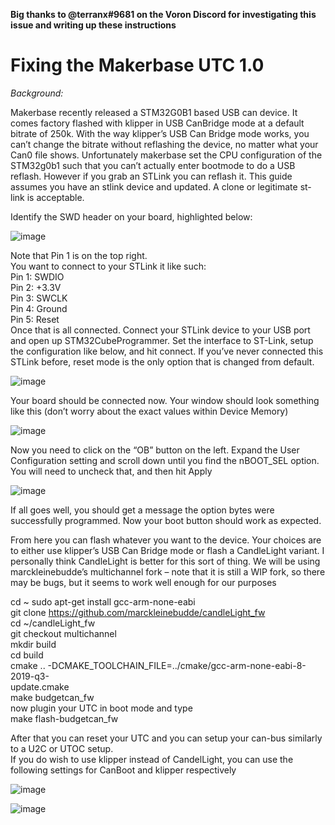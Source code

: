 **Big thanks to @terranx#9681 on the Voron Discord for investigating this issue and writing up these instructions**

# Fixing the Makerbase UTC 1.0

*Background:*

Makerbase recently released a STM32G0B1 based USB can device. It comes factory flashed with
klipper in USB CanBridge mode at a default bitrate of 250k. With the way klipper’s USB Can
Bridge mode works, you can’t change the bitrate without reflashing the device, no matter what
your Can0 file shows. Unfortunately makerbase set the CPU configuration of the STM32g0b1
such that you can’t actually enter bootmode to do a USB reflash. However if you grab an STLink
you can reflash it. This guide assumes you have an stlink device and updated. A clone or
legitimate st-link is acceptable.


Identify the SWD header on your board, highlighted below:

![image](https://user-images.githubusercontent.com/124253477/221704780-4e5a6603-b258-4876-9fb6-516029574300.png)

Note that Pin 1 is on the top right.  
You want to connect to your STLink it like such:  
Pin 1: SWDIO  
Pin 2: +3.3V  
Pin 3: SWCLK  
Pin 4: Ground  
Pin 5: Reset  
Once that is all connected. Connect your STLink device to your USB port and open up
STM32CubeProgrammer. Set the interface to ST-Link, setup the configuration like
below, and hit connect. If you’ve never connected this STLink before, reset mode is the
only option that is changed from default.

![image](https://user-images.githubusercontent.com/124253477/221705555-494ff0a7-22db-4fef-b391-5c34c99d0809.png)

Your board should be connected now. Your window should look something like this
(don’t worry about the exact values within Device Memory)

![image](https://user-images.githubusercontent.com/124253477/221705667-d373c26d-cbb9-41d0-8435-924a181ee096.png)

Now you need to click on the “OB” button on the left. Expand the User Configuration
setting and scroll down until you find the nBOOT_SEL option. You will need to uncheck
that, and then hit Apply

![image](https://user-images.githubusercontent.com/124253477/221705775-6e8ba9e9-f2d5-447f-b9a6-e1eb7a3f61c2.png)

If all goes well, you should get a message the option bytes were successfully
programmed. Now your boot button should work as expected.

From here you can flash whatever you want to the device. Your choices are to either use
klipper’s USB Can Bridge mode or flash a CandleLight variant. I personally think
CandleLight is better for this sort of thing. We will be using marckleinebudde’s
multichannel fork – note that it is still a WIP fork, so there may be bugs, but it seems to
work well enough for our purposes

cd ~ 
sudo apt-get install gcc-arm-none-eabi  
git clone https://github.com/marckleinebudde/candleLight_fw  
cd ~/candleLight_fw  
git checkout multichannel  
mkdir build  
cd build  
cmake .. -DCMAKE_TOOLCHAIN_FILE=../cmake/gcc-arm-none-eabi-8-2019-q3-  
update.cmake  
make budgetcan_fw  
now plugin your UTC in boot mode and type  
make flash-budgetcan_fw  

After that you can reset your UTC and you can setup your can-bus similarly to a U2C or
UTOC setup.  
If you do wish to use klipper instead of CandelLight, you can use the following settings
for CanBoot and klipper respectively

![image](https://user-images.githubusercontent.com/124253477/221706131-6c538194-5a92-42e4-8078-e6ae88f78028.png)

![image](https://user-images.githubusercontent.com/124253477/221706218-a8f03655-0ce1-4008-874b-3466cb90f9c1.png)
